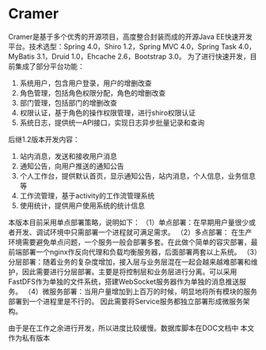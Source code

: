 # Cramer
Cramer是基于多个优秀的开源项目，高度整合封装而成的开源Java EE快速开发平台。技术选型：Spring 4.0，Shiro 1.2，Spring MVC 4.0，Spring Task 4.0，MyBatis 3.1，Druid 1.0，Ehcache 2.6，Bootstrap 3.0。
为了进行快速开发，目前集成了部分平台功能：
1. 系统用户，包含用户登录，用户的增删改查
2. 角色管理，包括角色权限分配，角色的增删改查
3. 部门管理，包括部门的增删改查
4. 权限认证，基于角色的操作权限管理，进行shiro权限认证
5. 系统日志，提供统一API接口，实现日志异步批量记录和查询

后继1.2版本开发内容：
1. 站内消息，发送和接收用户消息
2. 通知公告，向用户推送的通知公告
3. 个人工作台，提供默认首页，显示通知公告，站内消息，个人信息，业务信息等
4. 工作流管理，基于activity的工作流管理系统
5. 使用统计，提供用户使用系统的统计信息

本版本目前采用单点部署策略，说明如下：
（1）单点部署：在早期用户量很少或者开发、调试环境中只需部署一个进程就可满足需求。
（2）多点部署： 在生产环境需要避免单点问题，一个服务一般会部署多套。在此做个简单的容灾部署，最前端部署一个nginx作反向代理和负载均衡服务器，后面部署两套以上系统。
（3）分层部署：随着业务的复杂度增加，接入层与业务层混在一起会越来越难部署和维护，因此需要进行分层部署。主要是将控制层和业务层进行分离。可以采用FastDFS作为单独的文件系统，搭建WebSocket服务器作为单独的消息推送服务。
（4）微服务部署：当用户量增加到上百万的时候，明显地将所有模块的服务部署到一个进程里是不行的。 因此需要将Service服务都独立部署形成微服务架构。


由于是在工作之余进行开发，所以进度比较缓慢。数据库脚本在DOC文档中
本文作为私有版本
